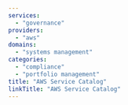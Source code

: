 ```yaml
---
services:
  - "governance"
providers:
  - "aws"
domains:
  - "systems management"
categories:
  - "compliance"
  - "portfolio management"
title: "AWS Service Catalog"
linkTitle: "AWS Service Catalog"
---
```

